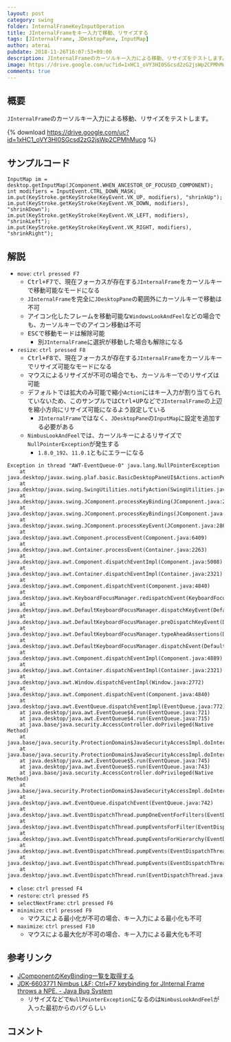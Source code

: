 ```yaml
---
layout: post
category: swing
folder: InternalFrameKeyInputOperation
title: JInternalFrameをキー入力で移動、リサイズする
tags: [JInternalFrame, JDesktopPane, InputMap]
author: aterai
pubdate: 2018-11-26T16:07:53+09:00
description: JInternalFrameのカーソルキー入力による移動、リサイズをテストします。
image: https://drive.google.com/uc?id=1xHC1_oVY3HI0SGcsd2zG2jsWp2CPMhMucg
comments: true
---
```

## 概要
`JInternalFrame`のカーソルキー入力による移動、リサイズをテストします。

{% download https://drive.google.com/uc?id=1xHC1_oVY3HI0SGcsd2zG2jsWp2CPMhMucg %}

## サンプルコード
<pre class="prettyprint"><code>InputMap im = desktop.getInputMap(JComponent.WHEN_ANCESTOR_OF_FOCUSED_COMPONENT);
int modifiers = InputEvent.CTRL_DOWN_MASK;
im.put(KeyStroke.getKeyStroke(KeyEvent.VK_UP, modifiers), "shrinkUp");
im.put(KeyStroke.getKeyStroke(KeyEvent.VK_DOWN, modifiers), "shrinkDown");
im.put(KeyStroke.getKeyStroke(KeyEvent.VK_LEFT, modifiers), "shrinkLeft");
im.put(KeyStroke.getKeyStroke(KeyEvent.VK_RIGHT, modifiers), "shrinkRight");
</code></pre>

## 解説
- `move`: `ctrl pressed F7`
    - <kbd>Ctrl+F7</kbd>で、現在フォーカスが存在する`JInternalFrame`をカーソルキーで移動可能なモードになる
    - `JInternalFrame`を完全に`JDesktopPane`の範囲外にカーソルキーで移動は不可
    - アイコン化したフレームを移動可能な`WindowsLookAndFeel`などの場合でも、カーソルキーでのアイコン移動は不可
    - <kbd>ESC</kbd>で移動モードは解除可能
        - 別`JInternalFrame`に選択が移動した場合も解除になる
- `resize`: `ctrl pressed F8`
    - <kbd>Ctrl+F8</kbd>で、現在フォーカスが存在する`JInternalFrame`をカーソルキーでリサイズ可能なモードになる
    - マウスによるリサイズが不可の場合でも、カーソルキーでのリサイズは可能
    - デフォルトでは拡大のみ可能で縮小`Action`にはキー入力が割り当てられていないため、このサンプルでは<kbd>Ctrl+UP</kbd>などで`JInternalFrame`の上辺を縮小方向にリサイズ可能になるよう設定している
        - `JInternalFrame`ではなく、`JDesktopPane`の`InputMap`に設定を追加する必要がある
    - `NimbusLookAndFeel`では、カーソルキーによるリサイズで`NullPointerException`が発生する
        - `1.8.0_192`、`11.0.1`ともにエラーになる

<!-- dummy comment line for breaking list -->

<pre class="prettyprint"><code>Exception in thread "AWT-EventQueue-0" java.lang.NullPointerException
    at java.desktop/javax.swing.plaf.basic.BasicDesktopPaneUI$Actions.actionPerformed(BasicDesktopPaneUI.java:472)
    at java.desktop/javax.swing.SwingUtilities.notifyAction(SwingUtilities.java:1810)
    at java.desktop/javax.swing.JComponent.processKeyBinding(JComponent.java:2900)
    at java.desktop/javax.swing.JComponent.processKeyBindings(JComponent.java:2962)
    at java.desktop/javax.swing.JComponent.processKeyEvent(JComponent.java:2862)
    at java.desktop/java.awt.Component.processEvent(Component.java:6409)
    at java.desktop/java.awt.Container.processEvent(Container.java:2263)
    at java.desktop/java.awt.Component.dispatchEventImpl(Component.java:5008)
    at java.desktop/java.awt.Container.dispatchEventImpl(Container.java:2321)
    at java.desktop/java.awt.Component.dispatchEvent(Component.java:4840)
    at java.desktop/java.awt.KeyboardFocusManager.redispatchEvent(KeyboardFocusManager.java:1950)
    at java.desktop/java.awt.DefaultKeyboardFocusManager.dispatchKeyEvent(DefaultKeyboardFocusManager.java:871)
    at java.desktop/java.awt.DefaultKeyboardFocusManager.preDispatchKeyEvent(DefaultKeyboardFocusManager.java:1140)
    at java.desktop/java.awt.DefaultKeyboardFocusManager.typeAheadAssertions(DefaultKeyboardFocusManager.java:1010)
    at java.desktop/java.awt.DefaultKeyboardFocusManager.dispatchEvent(DefaultKeyboardFocusManager.java:836)
    at java.desktop/java.awt.Component.dispatchEventImpl(Component.java:4889)
    at java.desktop/java.awt.Container.dispatchEventImpl(Container.java:2321)
    at java.desktop/java.awt.Window.dispatchEventImpl(Window.java:2772)
    at java.desktop/java.awt.Component.dispatchEvent(Component.java:4840)
    at java.desktop/java.awt.EventQueue.dispatchEventImpl(EventQueue.java:772)
    at java.desktop/java.awt.EventQueue$4.run(EventQueue.java:721)
    at java.desktop/java.awt.EventQueue$4.run(EventQueue.java:715)
    at java.base/java.security.AccessController.doPrivileged(Native Method)
    at java.base/java.security.ProtectionDomain$JavaSecurityAccessImpl.doIntersectionPrivilege(ProtectionDomain.java:85)
    at java.base/java.security.ProtectionDomain$JavaSecurityAccessImpl.doIntersectionPrivilege(ProtectionDomain.java:95)
    at java.desktop/java.awt.EventQueue$5.run(EventQueue.java:745)
    at java.desktop/java.awt.EventQueue$5.run(EventQueue.java:743)
    at java.base/java.security.AccessController.doPrivileged(Native Method)
    at java.base/java.security.ProtectionDomain$JavaSecurityAccessImpl.doIntersectionPrivilege(ProtectionDomain.java:85)
    at java.desktop/java.awt.EventQueue.dispatchEvent(EventQueue.java:742)
    at java.desktop/java.awt.EventDispatchThread.pumpOneEventForFilters(EventDispatchThread.java:203)
    at java.desktop/java.awt.EventDispatchThread.pumpEventsForFilter(EventDispatchThread.java:124)
    at java.desktop/java.awt.EventDispatchThread.pumpEventsForHierarchy(EventDispatchThread.java:113)
    at java.desktop/java.awt.EventDispatchThread.pumpEvents(EventDispatchThread.java:109)
    at java.desktop/java.awt.EventDispatchThread.pumpEvents(EventDispatchThread.java:101)
    at java.desktop/java.awt.EventDispatchThread.run(EventDispatchThread.java:90)
</code></pre>

- `close`: `ctrl pressed F4`
- `restore`: `ctrl pressed F5`
- `selectNextFrame`: `ctrl pressed F6`
- `minimize`: `ctrl pressed F9`
    - マウスによる最小化が不可の場合、キー入力による最小化も不可
- `maximize`: `ctrl pressed F10`
    - マウスによる最大化が不可の場合、キー入力による最大化も不可

<!-- dummy comment line for breaking list -->

## 参考リンク
- [JComponentのKeyBinding一覧を取得する](https://ateraimemo.com/Swing/KeyBinding.html)
- [JDK-6603771 Nimbus L&F: Ctrl+F7 keybinding for JInternal Frame throws a NPE. - Java Bug System](https://bugs.openjdk.java.net/browse/JDK-6603771)
    - リサイズなどで`NullPointerException`になるのは`NimbusLookAndFeel`が入った最初からのバグらしい

<!-- dummy comment line for breaking list -->

## コメント
